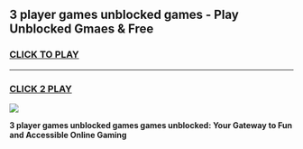 
## 3 player games unblocked games - Play Unblocked Gmaes & Free
<h3>
<a href="https://news.freeplayer.one?title=3_player_games_unblocked_games&ref=16F">CLICK TO PLAY</a></h3>
<hr>

<h3>
<a href="https://news.freeplayer.one?title=3_player_games_unblocked_games&ref=16F">CLICK 2 PLAY</a>
  
</h3>

<a href="https://news.freeplayer.one?title=3_player_games_unblocked_games&ref=16F/"><img src="https://clearcache.store/games.png"></a>


**3 player games unblocked games games unblocked: Your Gateway to Fun and Accessible Online Gaming**
